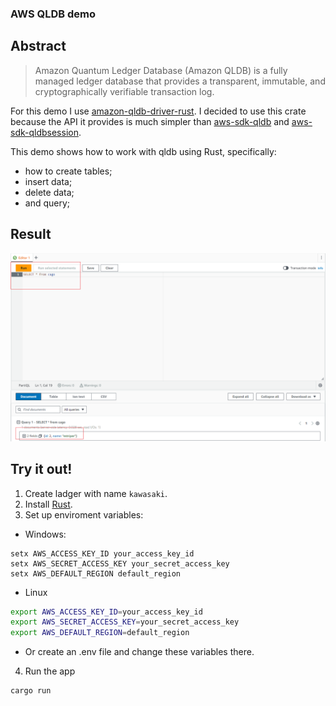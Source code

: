 ### AWS QLDB demo

## Abstract

>Amazon Quantum Ledger Database (Amazon QLDB) is a fully managed ledger database that provides a transparent, immutable, and cryptographically verifiable transaction log.

For this demo I use [amazon-qldb-driver-rust](https://github.com/awslabs/amazon-qldb-driver-rust).
I decided to use this crate because the API it provides is much simpler than [aws-sdk-qldb](https://docs.rs/aws-sdk-qldb/latest/aws_sdk_qldb/) and [aws-sdk-qldbsession](https://docs.rs/aws-sdk-qldbsession/latest/aws_sdk_qldbsession/).

This demo shows how to work with qldb using Rust, specifically:
- how to create tables;
- insert data;
- delete data;
- and query;

## Result

![Result](result.png)

## Try it out!

1. Create ladger with name `kawasaki`.
2. Install [Rust](https://rustup.rs/).
3. Set up enviroment variables:
 - Windows:
 ```shell
 setx AWS_ACCESS_KEY_ID your_access_key_id
 setx AWS_SECRET_ACCESS_KEY your_secret_access_key
 setx AWS_DEFAULT_REGION default_region
 ```
 - Linux
 ```bash
 export AWS_ACCESS_KEY_ID=your_access_key_id
 export AWS_SECRET_ACCESS_KEY=your_secret_access_key
 export AWS_DEFAULT_REGION=default_region
 ```
 - Or create an .env file and change these variables there.
4. Run the app
```bash
cargo run
```